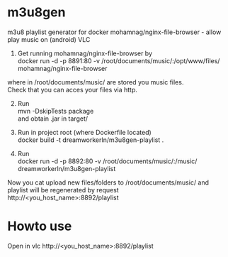 # m3u8gen  
m3u8 playlist generator for docker mohamnag/nginx-file-browser - allow play music on (android) VLC  

1. Get running mohamnag/nginx-file-browser by  
docker run -d -p 8891:80 -v /root/documents/music/:/opt/www/files/ mohamnag/nginx-file-browser  

where in /root/documents/music/ are stored you music files.   
Check that you can acces your files via http.  


2. Run  
mvn -DskipTests package  
and obtain .jar in target/  

3. Run in project root (where Dockerfile located)    
docker build -t dreamworkerln/m3u8gen-playlist .  

4. Run  
docker run -d -p 8892:80 -v /root/documents/music/:/music/ dreamworkerln/m3u8gen-playlist  

Now you cat upload new files/folders to /root/documents/music/ and playlist will be regenerated by request  
http://<you_host_name>:8892/playlist

# Howto use
Open in vlc http://<you_host_name>:8892/playlist   
